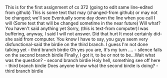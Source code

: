 This is for the first assignment of cs 372 (going to edit same line-edited from github)
This is some text that may (changed-from github) or may not be changed; we'll see
Eventually some day down the line when you call I will
(Some text that will be changed sometime in the near future)
Will what? You haven't said anything yet
Sorry, (this is text-from computer)I was buffering, anyway, I said I will not answer.
Did that hurt
 It most certainly did-she said from computer.
You know I have to say, you guys seem very disfunctional-said the birdie on the third branch.
I guess I'm not done talking yet - third branch birdie
Oh yes you are, It's my turn .... - silence falls on the second branch birdie
Finally, I got it, to be or not to be...Wait what was the question? - second branch birdie
Holy hell, something see off here - third branch birdie
Does anyone know what the second birdie is doing? - third branch birdie
